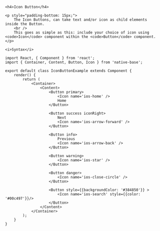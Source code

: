 <div class="section" id="iconButton">

    <h4>Icon Button</h4>

    <p style="padding-bottom: 15px;">
        The Icon Buttons, can take text and/or icon as child elements inside the Button.
        <br />
        This goes as simple as this: include your choice of icon using <code>Icon</code> component within the <code>Button</code> component.
    </p>

    <i>Syntax</i>

<pre class="line-numbers"><code class="language-jsx">import React, { Component } from 'react';
import { Container, Content, Button, Icon } from 'native-base';
​
export default class IconButtonExample extends Component {
    render() {
        return (
            &lt;Container>
                &lt;Content>
                    &lt;Button primary>
                        &lt;Icon name='ios-home' />
                        Home
                    &lt;/Button>

                    &lt;Button success iconRight>
                        Next
                        &lt;Icon name='ios-arrow-forward' />
                    &lt;/Button>

                    &lt;Button info>
                        Previous
                        &lt;Icon name='ios-arrow-back' />
                    &lt;/Button>

                    &lt;Button warning>
                        &lt;Icon name='ios-star' />
                    &lt;/Button>

                    &lt;Button danger>
                        &lt;Icon name='ios-close-circle' />
                    &lt;/Button>

                    &lt;Button style=&#123;{backgroundColor: '#384850'}} >
                        &lt;Icon name='ios-search' style=&#123;{color: '#00c497'}}/>
                    &lt;/Button>
                &lt;/Content>
            &lt;/Container>
        );
    }
}</code></pre><br />

</div>
